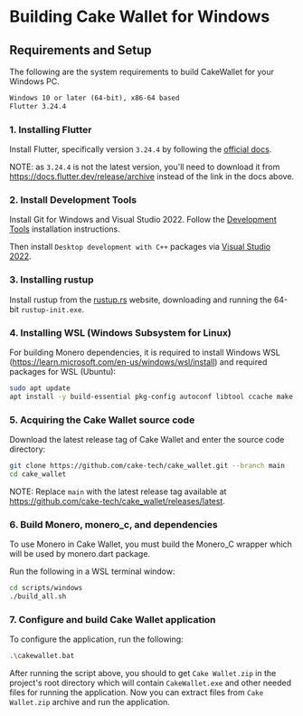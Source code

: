 # Building Cake Wallet for Windows

## Requirements and Setup

The following are the system requirements to build CakeWallet for your Windows PC.

```txt
Windows 10 or later (64-bit), x86-64 based
Flutter 3.24.4
```

### 1. Installing Flutter

Install Flutter, specifically version `3.24.4` by following the [official docs](https://docs.flutter.dev/get-started/install/windows).

NOTE: as `3.24.4` is not the latest version, you'll need to download it from <https://docs.flutter.dev/release/archive> instead of the link in the docs above.

### 2. Install Development Tools

Install Git for Windows and Visual Studio 2022. Follow the [Development Tools](https://docs.flutter.dev/get-started/install/windows/desktop#development-tools) installation instructions.

Then install `Desktop development with C++` packages via [Visual Studio 2022](https://visualstudio.microsoft.com/downloads).

### 3. Installing rustup

Install rustup from the [rustup.rs](https://rustup.rs/#) website, downloading and running the 64-bit `rustup-init.exe`.

### 4. Installing WSL (Windows Subsystem for Linux)

For building Monero dependencies, it is required to install Windows WSL (https://learn.microsoft.com/en-us/windows/wsl/install) and required packages for WSL (Ubuntu):

```zsh
sudo apt update 
apt install -y build-essential pkg-config autoconf libtool ccache make cmake gcc g++ git curl lbzip2 gperf pigz gcc-mingw-w64-x86-64 g++-mingw-w64-x86-64
```

### 5. Acquiring the Cake Wallet source code

Download the latest release tag of Cake Wallet and enter the source code directory:

```zsh
git clone https://github.com/cake-tech/cake_wallet.git --branch main
cd cake_wallet
```

NOTE: Replace `main` with the latest release tag available at <https://github.com/cake-tech/cake_wallet/releases/latest>.

### 6. Build Monero, monero_c, and dependencies

To use Monero in Cake Wallet, you must build the Monero_C wrapper which will be used by monero.dart package.

Run the following in a WSL terminal window:

```zsh
cd scripts/windows
./build_all.sh
```

### 7. Configure and build Cake Wallet application

To configure the application, run the following:

```zsh
.\cakewallet.bat
```

After running the script above, you should to get `Cake Wallet.zip` in the project's root directory which will contain `CakeWallet.exe` and other needed files for running the application. Now you can extract files from `Cake Wallet.zip` archive and run the application.
